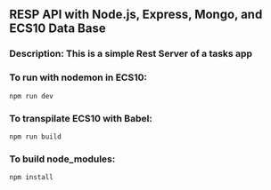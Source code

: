 ## RESP API with Node.js, Express, Mongo, and ECS10 Data Base

### Description: This is a simple Rest Server of a tasks app

### To run with nodemon in ECS10:
```
npm run dev
```

### To transpilate ECS10 with Babel:
```
npm run build
```

### To build node_modules:
```
npm install
```